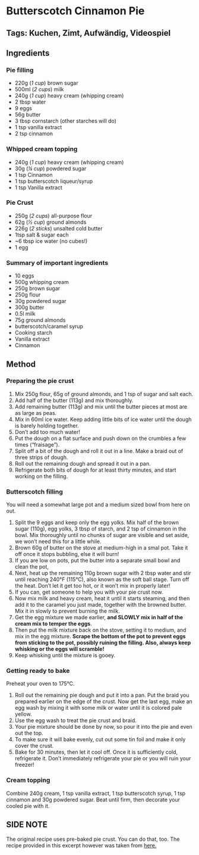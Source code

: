 # Butterscotch Cinnamon Pie
## Tags: Kuchen, Zimt, Aufwändig, Videospiel

## Ingredients
### Pie filling
- 220g (*1 cup*) brown sugar
- 500ml (*2 cups*) milk
- 240g (*1 cup*) heavy cream (whipping cream)
- 2 tbsp water
- 9 eggs
- 56g butter
- 3 tbsp cornstarch (other starches will do)
- 1 tsp vanilla extract
- 2 tsp cinnamon

### Whipped cream topping
- 240g (*1 cup*) heavy cream (whipping cream)
- 30g (*¼ cup*) powdered sugar
- 1 tsp Cinnamon
- 1 tsp butterscotch liqueur/syrup
- 1 tsp Vanilla extract

### Pie Crust
- 250g (*2 cups*) all-purpose flour
- 62g (*½ cup*) ground almonds
- 226g (*2 sticks*) unsalted cold butter
- 1tsp salt & sugar each
- ~6 tbsp ice water (no cubes!)
- 1 egg

### Summary of important ingredients
- 10 eggs
- 500g whipping cream
- 250g brown sugar
- 250g flour
- 30g powdered sugar
- 300g butter
- 0.5l milk
- 75g ground almonds
- butterscotch/caramel syrup
- Cooking starch
- Vanilla extract
- Cinnamon

## Method
### Preparing the pie crust
1. Mix 250g flour, 65g of ground almonds, and 1 tsp of sugar and salt each.
2. Add half of the butter (113g) and mix thoroughly.
3. Add remaining butter (113g) and mix until the butter pieces at most are as large as peas.
4. Mix in 60ml ice water. Keep adding little bits of ice water until the dough is barely holding together.
5. Don’t add too much water!
6. Put the dough on a flat surface and push down on the crumbles a few times (“fraisage”).
7. Split off a bit of the dough and roll it out in a line. Make a braid out of three strips of dough.
8. Roll out the remaining dough and spread it out in a pan.
9. Refrigerate both bits of dough for at least thirty minutes, and start working on the filling.

### Butterscotch filling
You will need a somewhat large pot and a medium sized bowl from here on out.

1. Split the 9 eggs and keep only the egg yolks. Mix half of the brown sugar (110g), egg yolks, 3 tbsp of starch, and 2 tsp of cinnamon in the bowl. Mix thoroughly until no chunks of sugar are visible and set aside, we won’t need this for a little while.
2. Brown 60g of butter on the stove at medium-high in a smal pot. Take it off once it stops bubbling, else it will burn!
3. If you are low on pots, put the butter into a separate small bowl and clean the pot,
4. Next, heat up the remaining 110g brown sugar with 2 tbsp water and stir until reaching 240°F (115°C), also known as the soft ball stage. Turn off the heat. Don’t let it get too hot, or it won’t mix in properly later!
5. If you can, get someone to help you with your pie crust now.
6. Now mix milk and heavy cream, heat it until it starts steaming, and then add it to the caramel you just made, together with the browned butter. Mix it in slowly to prevent burning the milk.
7. Get the egg mixture we made earlier, **and SLOWLY mix in half of the cream mix to temper the eggs**.
8. Then put the milk mixture back on the stove, setting it to medium, and mix in the egg mixture. **Scrape the bottom of the pot to prevent eggs from sticking to the pot, possibly ruining the filling. Also, always keep whisking or the eggs will scramble!**
9. Keep whisking until the mixture is gooey.

### Getting ready to bake
Preheat your oven to 175°C.

1. Roll out the remaining pie dough and put it into a pan. Put the braid you prepared earlier on the edge of the crust. Now get the last egg, make an egg wash by mixing it with some milk or water until it is colored pale yellow.
2. Use the egg wash to treat the pie crust and braid.
3. Your pie mixture should be done by now, so pour it into the pie and even out the top.
4. To make sure it will bake evenly, cut out some tin foil and make it only cover the crust.
5. Bake for 30 minutes, then let it cool off. Once it is sufficiently cold, refrigerate it. Don’t immediately refrigerate your pie or you will ruin your freezer!

### Cream topping
Combine 240g cream, 1 tsp vanilla extract, 1 tsp butterscotch syrup, 1 tsp cinnamon and 30g powdered sugar. Beat until firm, then decorate your cooled pie with it.





## SIDE NOTE
The original recipe uses pre-baked pie crust. You can do that, too. The recipe provided in this excerpt however was taken from [here.](https://www.simplyrecipes.com/recipes/perfect_pie_crust)
